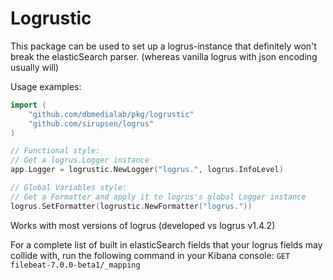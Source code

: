 # Logrustic

This package can be used to set up a logrus-instance that definitely won't break the elasticSearch parser. (whereas vanilla logrus with json encoding usually will)

Usage examples:

```go
import (
	"github.com/dbmedialab/pkg/logrustic"
	"github.com/sirupsen/logrus"
)

// Functional style:
// Get a logrus.Logger instance
app.Logger = logrustic.NewLogger("logrus.", logrus.InfoLevel)

// Global Variables style:
// Get a Formatter and apply it to logrus's global Logger instance
logrus.SetFormatter(logrustic.NewFormatter("logrus."))
```

Works with most versions of logrus (developed vs logrus v1.4.2)

For a complete list of built in elasticSearch fields that your logrus fields may collide with, run the following command in your Kibana console: `GET filebeat-7.0.0-beta1/_mapping`